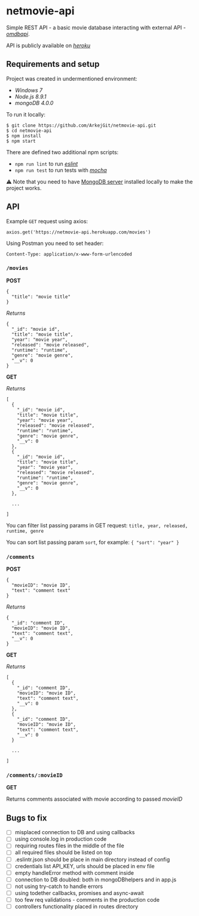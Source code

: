 # netmovie-api

Simple REST API - a basic movie database interacting with external API - *[omdbapi](http://www.omdbapi.com/)*.

API is publicly available on *[heroku](https://netmovie-api.herokuapp.com/)*

## Requirements and setup

Project was created in undermentioned environment:
- *Windows 7*
- *Node.js 8.9.1*
- *mongoDB 4.0.0*

To run it locally:
```
$ git clone https://github.com/ArkejGit/netmovie-api.git
$ cd netmovie-api
$ npm install
$ npm start
```
There are defined two additional npm scripts:
- `npm run lint` to run *[eslint](https://eslint.org/)*
- `npm run test` to run tests with *[mocha](https://mochajs.org/)*

:warning: Note that you need to have [MongoDB server](https://www.mongodb.com/download-center?jmp=nav#community) installed locally to make the project works.

## API
Example `GET` request using axios:
```
axios.get('https://netmovie-api.herokuapp.com/movies')
```
Using Postman you need to set header:
```
Content-Type: application/x-www-form-urlencoded
```
### `/movies`

**POST**

```
{
  "title": "movie title"
}
```

*Returns*

```
{
  "_id": "movie id",
  "title": "movie title",
  "year": "movie year",
  "released": "movie released",
  "runtime": "runtime",
  "genre": "movie genre",
  "__v": 0
}
```

**GET**

*Returns*

```
[
  {
    "_id": "movie id",
    "title": "movie title",
    "year": "movie year",
    "released": "movie released",
    "runtime": "runtime",
    "genre": "movie genre",
    "__v": 0
  },
  {
    "_id": "movie id",
    "title": "movie title",
    "year": "movie year",
    "released": "movie released",
    "runtime": "runtime",
    "genre": "movie genre",
    "__v": 0
  },
  
  ...
  
]
```

You can filter list passing params in GET request:
`title, year, released, runtime, genre`

You can sort list passing param `sort`, for example:
` { "sort": "year" } `

### `/comments`

**POST**

```
{
  "movieID": "movie ID",
  "text": "comment text"
}
```

*Returns*

```
{
  "_id": "comment ID",
  "movieID": "movie ID",
  "text": "comment text",
  "__v": 0
}
```

**GET**

*Returns*

```
[
  {
    "_id": "comment ID",
    "movieID": "movie ID",
    "text": "comment text",
    "__v": 0
  },
  {
    "_id": "comment ID",
    "movieID": "movie ID",
    "text": "comment text",
    "__v": 0
  }
  
  ...
  
]
```

### `/comments/:movieID`

**GET**

Returns comments associated with movie according to passed *movieID*

## Bugs to fix

- [ ] misplaced connection to DB and using callbacks 
- [ ] using console.log in production code 
- [ ] requiring routes files in the middle of the file 
- [ ] all required files should be listed on top 
- [ ] .eslintr.json should be place in main directory instead of config 
- [ ] credentials list API_KEY, urls should be placed in env file 
- [ ] empty handleError method with comment inside 
- [ ] connection to DB doubled: both in mongoDBhelpers and in app.js 
- [ ] not using try-catch to handle errors 
- [ ] using todether callbacks, promises and async-await 
- [ ] too few req validations - comments in the production code 
- [ ] controllers functionality placed in routes directory​